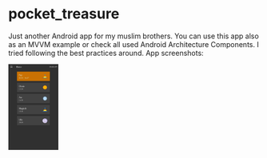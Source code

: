 # pocket_treasure
Just another Android app for my muslim brothers. You can use this app also as an MVVM example or check all used Android Architecture Components. I tried following the best practices around.
App screenshots:

<img src="app_screenshots/Screenshot_20190921-232330__01__01.jpg" width = 100/>
